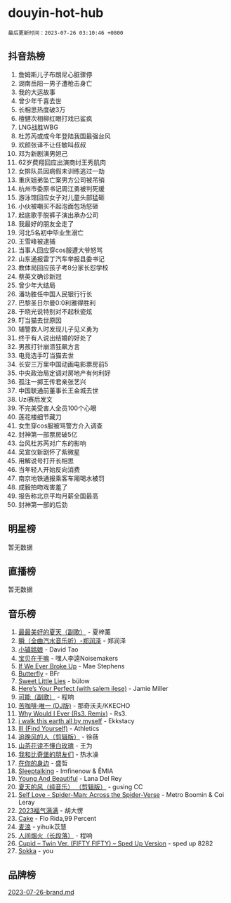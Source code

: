 # douyin-hot-hub

`最后更新时间：2023-07-26 03:10:46 +0800`

## 抖音热榜

1. 詹姆斯儿子布朗尼心脏骤停
1. 湖南岳阳一男子遭枪击身亡
1. 我的大运故事
1. 曾少年千喜去世
1. 长相思热度破3万
1. 檀健次相柳红眼打戏已鲨疯
1. LNG战胜WBG
1. 杜苏芮或成今年登陆我国最强台风
1. 欢颜张译不让任敏叫叔叔
1. 邓为新剧演男妲己
1. 62岁费翔回应出演商纣王秀肌肉
1. 女排队员因病假未训练逃过一劫
1. 重庆姐弟坠亡案男方公司被吊销
1. 杭州市委原书记周江勇被判死缓
1. 游泳馆回应女子对儿童头部猛砸
1. 小伙被嘲买不起泡面包场怒砸
1. 起底歌手脱裤子演出承办公司
1. 我最好的朋友全走了
1. 河北5名初中毕业生溺亡
1. 王雪峰被逮捕
1. 当事人回应穿cos服遭大爷怒骂
1. 山东通报雷丁汽车举报县委书记
1. 教体局回应孩子考8分家长怼学校
1. 蔡英文确诊新冠
1. 曾少年大结局
1. 潘功胜任中国人民银行行长
1. 巴黎圣日尔曼0:0利雅得胜利
1. 于晓光说特别对不起秋瓷炫
1. 叮当猫去世原因
1. 辅警救人时发现儿子见义勇为
1. 终于有人说出结婚的好处了
1. 男孩打针崩溃狂飙方言
1. 电竞选手叮当猫去世
1. 长安三万里中国动画电影票房前5
1. 中央政治局定调对房地产有何利好
1. 孤注一掷王传君亲张艺兴
1. 中国联通前董事长王金城去世
1. Uzi赛后发文
1. 不完美受害人全员100个心眼
1. 莲花楼细节藏刀
1. 女生穿cos服被骂警方介入调查
1. 封神第一部票房破5亿
1. 台风杜苏芮对广东的影响
1. 吴宣仪新剧怀了紫微星
1. 用解说号打开长相思
1. 当年轻人开始反向消费
1. 南京地铁通报乘客车厢喝水被罚
1. 成毅拍吻戏害羞了
1. 报告称北京平均月薪全国最高
1. 封神第一部的后劲

## 明星榜

暂无数据

## 直播榜

暂无数据

## 音乐榜

1. [最最美好的夏天（副歌）](https://sf6-cdn-tos.douyinstatic.com/obj/tos-cn-ve-2774/o4FMghDLZkPIkCutdrsXlbTHcaZztBfeCp9AFS) - 夏梓薰
1. [瞬（全曲汽水音乐听）-郑润泽](https://sf3-cdn-tos.douyinstatic.com/obj/tos-cn-ve-2774/o4Vb9eJZClCZTnRQYy0BRSeHGrDtrkrQgIBvQt) - 郑润泽
1. [小镇姑娘](https://sf6-cdn-tos.douyinstatic.com/obj/tos-cn-ve-2774/1ee4fa49917d4e9e8f06512cc6e778d9) - David Tao
1. [宝贝在干嘛](https://sf6-cdn-tos.douyinstatic.com/obj/tos-cn-ve-2774/okW4hBCfJI5B2ZEgTCtikhMW7IafzNrBQIYkpJ) - 嘿人李逵Noisemakers
1. [If We Ever Broke Up](https://sf3-cdn-tos.douyinstatic.com/obj/tos-cn-ve-2774/o8onj5HDk0ImtBmO0URBfeyCDXQJMYkQ1gb8Zy) - Mae Stephens
1. [Butterfly](https://sf6-cdn-tos.douyinstatic.com/obj/tos-cn-ve-2774/oIw3zNLcWhUhUDWqtQxQfAx6IXsSBzbyCg7CM0) - BFr
1. [Sweet Little Lies](https://sf6-cdn-tos.douyinstatic.com/obj/tos-cn-ve-2774/cebdd23e942a452c84c197b17c22ac7a) - bülow
1. [Here’s Your Perfect (with salem ilese)](https://sf6-cdn-tos.douyinstatic.com/obj/tos-cn-ve-2774/076b1576c6c546598f803fe53da388a7) - Jamie Miller
1. [可能（副歌）](https://sf3-cdn-tos.douyinstatic.com/obj/tos-cn-ve-2774/cde1731888894259b333569393c2fb51) - 程响
1. [苦咖啡·唯一 (DJ版)](https://sf3-cdn-tos.douyinstatic.com/obj/tos-cn-ve-2774/oohZWXUzNXlh9bzpBgNUfJCQHGILwWgDBaejQt) - 那奇沃夫/KKECHO
1. [Why Would I Ever (Rs3. Remix)](https://sf3-cdn-tos.douyinstatic.com/obj/tos-cn-ve-2774/oQNX0xZhO8IXeCRjCJQUZzkfQNLi2ItDAzEBgz) - Rs3.
1. [i walk this earth all by myself](https://sf6-cdn-tos.douyinstatic.com/obj/tos-cn-ve-2774/c751e38547b548b389ff6e1b9203b1de) - Ekkstacy
1. [III (Find Yourself)](https://sf3-cdn-tos.douyinstatic.com/obj/tos-cn-ve-2774/3b9e482a6da74de29fd5e2440e4373b4) - Athletics
1. [追晚风的人（剪辑版）](https://sf6-cdn-tos.douyinstatic.com/obj/tos-cn-ve-2774/560835060af84ac29cd5c12e2a98f7eb) - 徐薇
1. [山茶花读不懂白玫瑰](https://sf3-cdn-tos.douyinstatic.com/obj/tos-cn-ve-2774/osfn8B7DktrRHEPJgPCfDbw7QDQEkwC16BxZg9) - 王为
1. [我和比奇堡的朋友们](https://sf6-cdn-tos.douyinstatic.com/obj/tos-cn-ve-2774/f0505db981ea4a6d91453a15924a82aa) - 热水澡
1. [在你的身边](https://sf6-cdn-tos.douyinstatic.com/obj/tos-cn-ve-2774/9dce2ee6c9f84c17a6d68458730d7ae8) - 盛哲
1. [Sleeptalking](https://sf3-cdn-tos.douyinstatic.com/obj/tos-cn-ve-2774/f23bc60230804ede98a163e1926e0857) - Imfinenow & ÊMIA
1. [Young And Beautiful](https://sf6-cdn-tos.douyinstatic.com/obj/tos-cn-ve-2774/3ca6987c98c947768abb9cce3ee5530c) - Lana Del Rey
1. [夏天的风（纯音乐） （剪辑版）](https://sf6-cdn-tos.douyinstatic.com/obj/tos-cn-ve-2774/oUzLjBZZFQAoNRmGokEeD5zfQCObp6UeFAnTa6) - gusing CC
1. [Self Love - Spider-Man: Across the Spider-Verse](https://sf6-cdn-tos.douyinstatic.com/obj/tos-cn-ve-2774/o8YzagIFYnO2FNIznDQzpeeLfrdCVAbYDDaLoS) - Metro Boomin & Coi Leray
1. [2023福气满满](https://sf3-cdn-tos.douyinstatic.com/obj/tos-cn-ve-2774/ocebsi6kbCVkBMAcDJkqdZpBQMubYSQetK2gQn) - 胡大愣
1. [Cake](https://sf3-cdn-tos.douyinstatic.com/obj/tos-cn-ve-2774/3545db16eba4434c853ab891b2b752af) - Flo Rida,99 Percent
1. [麦浪](https://sf3-cdn-tos.douyinstatic.com/obj/tos-cn-ve-2774/872ff36b718445c6a3882ba18b546970) - yihuik苡慧
1. [人间烟火（长段落）](https://sf6-cdn-tos.douyinstatic.com/obj/tos-cn-ve-2774/eeb7f9f284d74db097f8341ace44bfa2) - 程响
1. [Cupid – Twin Ver. (FIFTY FIFTY) – Sped Up Version](https://sf3-cdn-tos.douyinstatic.com/obj/tos-cn-ve-2774/oMonQQ6t8nCfUnw44y8XBZkJytCgEBtWYebB2D) - sped up 8282
1. [Sokka](https://sf3-cdn-tos.douyinstatic.com/obj/tos-cn-ve-2774/b9c3e305c0474c898ce221c7aa498547) - you

## 品牌榜

[2023-07-26-brand.md](2023-07-26-brand.md)
